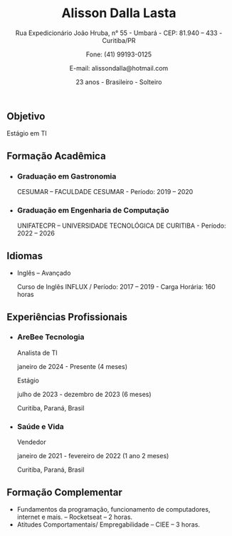 <div class="container">
    <header>
        <h1>Alisson Dalla Lasta</h1>
        <p>Rua Expedicionário João Hruba, n° 55 - Umbará - CEP: 81.940 – 433 - Curitiba/PR</p>
        <p>Fone: (41) 99193-0125</p>
        <p>E-mail: alissondalla@hotmail.com</p>
        <p>23 anos - Brasileiro - Solteiro</p>
    </header>
    
<body>
<h2>Objetivo</h2>
<p>Estágio em TI</p>

 <h2>Formação Acadêmica</h2>
<ul>
    <li>
        <h3>Graduação em Gastronomia</h3>
        <p>CESUMAR – FACULDADE CESUMAR - Período: 2019 – 2020</p>
    </li>
    <li>
        <h3>Graduação em Engenharia de Computação</h3>
        <p>UNIFATECPR – UNIVERSIDADE TECNOLÓGICA DE CURITIBA - Período: 2022 – 2026</p>
    </li>
</ul>
    <h2>Idiomas</h2>
<ul>
    <li>Inglês – Avançado</li>
    <p>Curso de Inglês INFLUX / Período: 2017 – 2019 - Carga Horária: 160 horas</p>
</ul>
<h2>Experiências Profissionais</h2>
<ul>
    <li>
        <h3>AreBee Tecnologia</h3>
        <p>Analista de TI</p>
        <p>janeiro de 2024 - Presente (4 meses)</p>
        <p>Estágio</p>
        <p>julho de 2023 - dezembro de 2023 (6 meses)</p>
        <p>Curitiba, Paraná, Brasil</p>
    </li>
    <li>
        <h3>Saúde e Vida</h3>
        <p>Vendedor</p>
        <p>janeiro de 2021 - fevereiro de 2022 (1 ano 2 meses)</p>
        <p>Curitiba, Paraná, Brasil</p>
    </li>
</ul>
<h2>Formação Complementar</h2>
<ul>
    <li>Fundamentos da programação, funcionamento de computadores, internet e mais. – Rocketseat – 2 horas.</li>
    <li>Atitudes Comportamentais/ Empregabilidade – CIEE – 3 horas.</li>
</ul>
</body>
</div>
